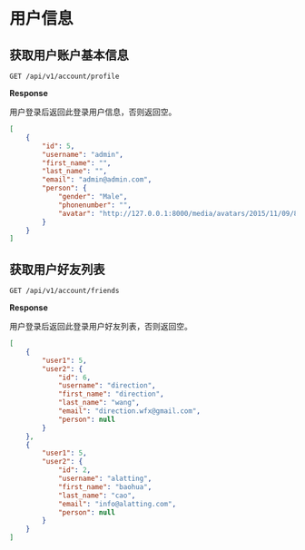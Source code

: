 # 用户信息

## 获取用户账户基本信息

    GET /api/v1/account/profile

**Response**

用户登录后返回此登录用户信息，否则返回空。

```json
[
    {
        "id": 5,
        "username": "admin",
        "first_name": "",
        "last_name": "",
        "email": "admin@admin.com",
        "person": {
            "gender": "Male",
            "phonenumber": "",
            "avatar": "http://127.0.0.1:8000/media/avatars/2015/11/09/86ecc17e58f4461fbcaee510e44cbc9f.png"
        }
    }
]
```

## 获取用户好友列表

    GET /api/v1/account/friends

**Response**

用户登录后返回此登录用户好友列表，否则返回空。

```json
[
    {
        "user1": 5,
        "user2": {
            "id": 6,
            "username": "direction",
            "first_name": "direction",
            "last_name": "wang",
            "email": "direction.wfx@gmail.com",
            "person": null
        }
    },
    {
        "user1": 5,
        "user2": {
            "id": 2,
            "username": "alatting",
            "first_name": "baohua",
            "last_name": "cao",
            "email": "info@alatting.com",
            "person": null
        }
    }
]
```